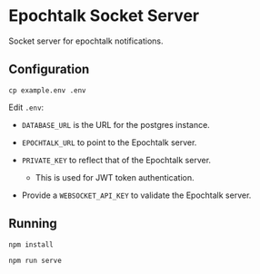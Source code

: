 Epochtalk Socket Server
=======================

Socket server for epochtalk notifications.

Configuration
-------------

`cp example.env .env`

Edit `.env`:

* `DATABASE_URL` is the URL for the postgres instance.

* `EPOCHTALK_URL` to point to the Epochtalk server.

* `PRIVATE_KEY` to reflect that of the Epochtalk server.

  * This is used for JWT token authentication.

* Provide a `WEBSOCKET_API_KEY` to validate the Epochtalk server.

Running
-------

```
npm install

npm run serve
```
